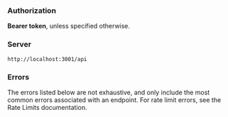 
### Authorization

**Bearer token**, unless specified otherwise.

### Server

`http://localhost:3001/api`

### Errors

The errors listed below are not exhaustive, and only include the most common errors associated with an endpoint. For rate limit errors, see the Rate Limits documentation.